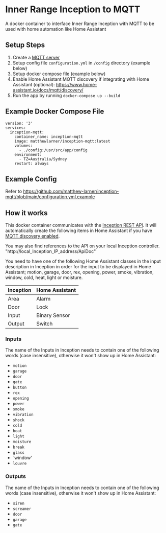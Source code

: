 # Inner Range Inception to MQTT
A docker container to interface Inner Range Inception with MQTT to be used with home automation like Home Assistant

## Setup Steps
1. Create a [MQTT server](https://hub.docker.com/_/eclipse-mosquitto)
2. Setup config file `configuration.yml` in `/config` directory (example below)
3. Setup docker compose file (example below)
4. Enable Home Assistant MQTT discovery if integrating with Home Assistant (optional): https://www.home-assistant.io/docs/mqtt/discovery/
5. Run the app by running `docker-compose up --build`

## Example Docker Compose File
```
version: '3'
services:
  inception-mqtt:
    container_name: inception-mqtt
    image: matthewlarner/inception-mqtt:latest
    volumes:
      - ./config:/usr/src/app/config
    environment:
      - TZ=Australia/Sydney
    restart: always
```

## Example Config

Refer to https://github.com/matthew-larner/inception-mqtt/blob/main/configuration.yml.example

## How it works
This docker container communicates with the [Inception REST API](https://skytunnel.com.au/Inception/API_SAMPLE/ApiDoc). It will automatically create the following items in Home Assistant if you have [MQTT discovery enabled](https://www.home-assistant.io/docs/mqtt/discovery/). 

You may also find references to the API on your local Inception controller. "http://local_Inception_IP_address/ApiDoc" 

You need to have one of the following Home Assistant classes in the input description in Inception in order for the input to be displayed in Home Assistant; motion, garage, door, rex, opening, power, smoke, vibration, window, cold, heat, light or moisture.

| Inception | Home Assistant |
|-----------|----------------|
| Area      | Alarm          |
| Door      | Lock           |
| Input     | Binary Sensor  |
| Output    | Switch         |

### Inputs
The name of the Inputs in Inception needs to contain one of the following words (case insensitive), otherwise it won't show up in Home Assistant:
- `motion`
- `garage`
- `door`
- `gate`
- `button`
- `rex`
- `opening`
- `power`
- `smoke`
- `vibration`
- `shock`
- `cold`
- `heat`
- `light`
- `moisture`
- `break`
- `glass`
- `window'
- `louvre`


### Outputs
The name of the Inputs in Inception needs to contain one of the following words (case insensitive), otherwise it won't show up in Home Assistant:
- `siren`
- `screamer`
- `door`
- `garage`
- `gate`

